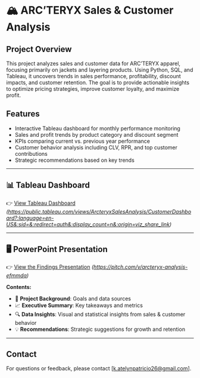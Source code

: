# 🏔️ ARC’TERYX Sales & Customer Analysis

## Project Overview  
This project analyzes sales and customer data for ARC’TERYX apparel, focusing primarily on jackets and layering products. Using Python, SQL, and Tableau, it uncovers trends in sales performance, profitability, discount impacts, and customer retention. The goal is to provide actionable insights to optimize pricing strategies, improve customer loyalty, and maximize profit.

## Features  
- Interactive Tableau dashboard for monthly performance monitoring  
- Sales and profit trends by product category and discount segment  
- KPIs comparing current vs. previous year performance  
- Customer behavior analysis including CLV, RPR, and top customer contributions  
- Strategic recommendations based on key trends

---

## 📊 Tableau Dashboard

👉 [View Tableau Dashboard](#) *(https://public.tableau.com/views/ArcteryxSalesAnalysis/CustomerDashboard?:language=en-US&:sid=&:redirect=auth&:display_count=n&:origin=viz_share_link)*

---

## 🖥️ PowerPoint Presentation

👉 [View the Findings Presentation](#) *(https://pitch.com/v/arcteryx-analysis-efmmdq)*

**Contents:**
- 📌 **Project Background**: Goals and data sources  
- 📈 **Executive Summary**: Key takeaways and metrics  
- 🔍 **Data Insights**: Visual and statistical insights from sales & customer behavior  
- 💡 **Recommendations**: Strategic suggestions for growth and retention

---

## Contact  
For questions or feedback, please contact [k.atelynpatricio26@gmail.com].
